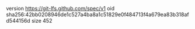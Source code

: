 version https://git-lfs.github.com/spec/v1
oid sha256:42bb0208946de1c527a4ba8a1c51829e0f484713f4a679ea83b318afd544156d
size 452
